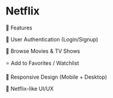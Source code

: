 # Netflix
🚀 Features

🔐 User Authentication (Login/Signup)

🎥 Browse Movies & TV Shows

⭐ Add to Favorites / Watchlist

📱 Responsive Design (Mobile + Desktop)

🎨 Netflix-like UI/UX
